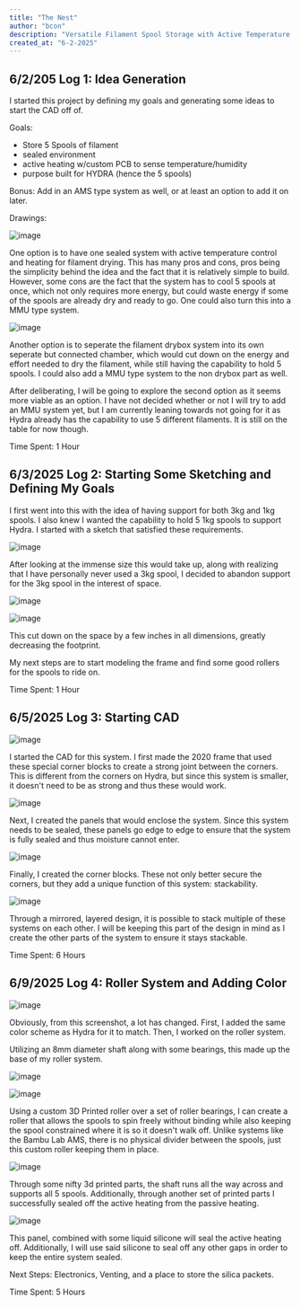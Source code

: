 ```yaml
---
title: "The Nest"
author: "bcon"
description: "Versatile Filament Spool Storage with Active Temperature Control"
created_at: "6-2-2025"
---
```


## 6/2/205 Log 1: Idea Generation

I started this project by defining my goals and generating some ideas to start the CAD off of.

Goals:
 - Store 5 Spools of filament
 - sealed environment
 - active heating w/custom PCB to sense temperature/humidity
 - purpose built for HYDRA (hence the 5 spools)

Bonus: Add in an AMS type system as well, or at least an option to add it on later. 

Drawings:

![image](https://github.com/user-attachments/assets/790134bf-b20f-4c33-8c54-a1e3bf8aee37)

One option is to have one sealed system with active temperature control and heating for filament drying. This has many pros and cons, pros being the simplicity behind the idea and the fact that it is relatively simple to build. However, some cons are the fact that the system has to cool 5 spools at once, which not only requires more energy, but could waste energy if some of the spools are already dry and ready to go. One could also turn this into a MMU type system.

![image](https://github.com/user-attachments/assets/b89acd39-42e0-43d6-9c37-ca89f397a26e)

Another option is to seperate the filament drybox system into its own seperate but connected chamber, which would cut down on the energy and effort needed to dry the filament, while still having the capability to hold 5 spools. I could also add a MMU type system to the non drybox part as well. 

After deliberating, I will be going to explore the second option as it seems more viable as an option. I have not decided whether or not I will try to add an MMU system yet, but I am currently leaning towards not going for it as Hydra already has the capability to use 5 different filaments. It is still on the table for now though. 

Time Spent: 1 Hour

## 6/3/2025 Log 2: Starting Some Sketching and Defining My Goals

I first went into this with the idea of having support for both 3kg and 1kg spools. I also knew I wanted the capability to hold 5 1kg spools to support Hydra. I started with a sketch that satisfied these requirements. 

![image](https://github.com/user-attachments/assets/8658ea86-acf1-4d56-8184-2e6cd7a57612)

After looking at the immense size this would take up, along with realizing that I have personally never used a 3kg spool, I decided to abandon support for the 3kg spool in the interest of space. 

![image](https://github.com/user-attachments/assets/6fad9689-39d5-4ea0-80ec-39b3e0158cab)

![image](https://github.com/user-attachments/assets/6cbac757-c785-420b-ab20-8a94689cd2ba)

This cut down on the space by a few inches in all dimensions, greatly decreasing the footprint. 

My next steps are to start modeling the frame and find some good rollers for the spools to ride on. 

Time Spent: 1 Hour

## 6/5/2025 Log 3: Starting CAD

![image](https://github.com/user-attachments/assets/5d9c8a02-4d4a-4d9a-a09f-b0b874dd597f)

I started the CAD for this system. I first made the 2020 frame that used these special corner blocks to create a strong joint between the corners. This is different from the corners on Hydra, but since this system is smaller, it doesn't need to be as strong and thus these would work. 

![image](https://github.com/user-attachments/assets/50be3d11-c880-43ab-93e1-5491bc759a64)

Next, I created the panels that would enclose the system. Since this system needs to be sealed, these panels go edge to edge to ensure that the system is fully sealed and thus moisture cannot enter. 

![image](https://github.com/user-attachments/assets/8e8139d0-9012-4ce7-adf4-b0901c0fbbaf)

Finally, I created the corner blocks. These not only better secure the corners, but they add a unique function of this system: stackability. 

![image](https://github.com/user-attachments/assets/16fe3c5f-1bc6-4fbc-8407-a8b2986127fb)

Through a mirrored, layered design, it is possible to stack multiple of these systems on each other. I will be keeping this part of the design in mind as I create the other parts of the system to ensure it stays stackable. 

Time Spent: 6 Hours

## 6/9/2025 Log 4: Roller System and Adding Color

![image](https://github.com/user-attachments/assets/ec11b834-8c18-4474-b8a7-d362b68ef0fb)

Obviously, from this screenshot, a lot has changed. First, I added the same color scheme as Hydra for it to match. Then, I worked on the roller system. 

Utilizing an 8mm diameter shaft along with some bearings, this made up the base of my roller system. 

![image](https://github.com/user-attachments/assets/3461575e-d592-462f-9147-7316a84e2c2d)

![image](https://github.com/user-attachments/assets/b1c7b740-bd20-4584-bf19-672012e5d484)

Using a custom 3D Printed roller over a set of roller bearings, I can create a roller that allows the spools to spin freely without binding while also keeping the spool constrained where it is so it doesn't walk off. Unlike systems like the Bambu Lab AMS, there is no physical divider between the spools, just this custom roller keeping them in place. 

![image](https://github.com/user-attachments/assets/369b418b-9a62-486b-9de4-991a9fdc9185)

Through some nifty 3d printed parts, the shaft runs all the way across and supports all 5 spools. Additionally, through another set of printed parts I successfully sealed off the active heating from the passive heating. 

![image](https://github.com/user-attachments/assets/0b94925c-7436-4ade-8a16-d45bf9874862)

This panel, combined with some liquid silicone will seal the active heating off. Additionally, I will use said silicone to seal off any other gaps in order to keep the entire system sealed. 

Next Steps: Electronics, Venting, and a place to store the silica packets. 

Time Spent: 5 Hours
